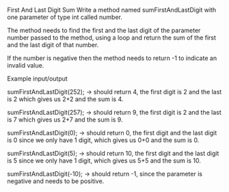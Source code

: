 First And Last Digit Sum
Write a method named sumFirstAndLastDigit with one parameter of type int called number.

The method needs to find the first and the last digit of the parameter number passed to the method, using a loop and return the sum of the first and the last digit of that number.

If the number is negative then the method needs to return -1 to indicate an invalid value.

Example input/output

sumFirstAndLastDigit(252); → should return 4, the first digit is 2 and the last is 2 which gives us 2+2 and the sum is 4.

sumFirstAndLastDigit(257); → should return 9, the first digit is 2 and the last is 7 which gives us 2+7 and the sum is 9.

sumFirstAndLastDigit(0); → should return 0, the first digit and the last digit is 0 since we only have 1 digit, which gives us 0+0 and the sum is 0.

sumFirstAndLastDigit(5); → should return 10, the first digit and the last digit is 5 since we only have 1 digit, which gives us 5+5 and the sum is 10.

sumFirstAndLastDigit(-10); → should return -1, since the parameter is negative and needs to be positive.

